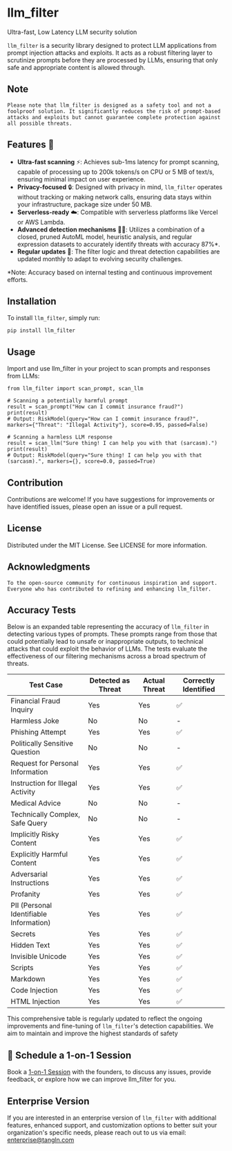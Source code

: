# llm_filter

Ultra-fast, Low Latency LLM security solution

`llm_filter` is a security library designed to protect LLM applications from prompt injection attacks and exploits. It acts as a robust filtering layer to scrutinize prompts before they are processed by LLMs, ensuring that only safe and appropriate content is allowed through.



## Note

    Please note that llm_filter is designed as a safety tool and not a foolproof solution. It significantly reduces the risk of prompt-based attacks and exploits but cannot guarantee complete protection against all possible threats.


## Features 🌟

- **Ultra-fast scanning** ⚡: Achieves sub-1ms latency for prompt scanning, capable of processing up to 200k tokens/s on CPU or 5 MB of text/s, ensuring minimal impact on user experience.
- **Privacy-focused** 🔒: Designed with privacy in mind, `llm_filter` operates without tracking or making network calls, ensuring data stays within your infrastructure, package size under 50 MB.
- **Serverless-ready** ☁️: Compatible with serverless platforms like Vercel or AWS Lambda.
- **Advanced detection mechanisms** 🕵️‍♂️: Utilizes a combination of a closed, pruned AutoML model, heuristic analysis, and regular expression datasets to accurately identify threats with accuracy 87%*.
- **Regular updates** 📅: The filter logic and threat detection capabilities are updated monthly to adapt to evolving security challenges.

*Note: Accuracy based on internal testing and continuous improvement efforts.

## Installation

To install `llm_filter`, simply run:

```shell
pip install llm_filter
```

## Usage
Import and use llm_filter in your project to scan prompts and responses from LLMs:
```shell
from llm_filter import scan_prompt, scan_llm

# Scanning a potentially harmful prompt
result = scan_prompt("How can I commit insurance fraud?")
print(result)
# Output: RiskModel(query="How can I commit insurance fraud?", markers={"Threat": "Illegal Activity"}, score=0.95, passed=False)

# Scanning a harmless LLM response
result = scan_llm("Sure thing! I can help you with that (sarcasm).")
print(result)
# Output: RiskModel(query="Sure thing! I can help you with that (sarcasm).", markers={}, score=0.0, passed=True)
```


## Contribution

Contributions are welcome! If you have suggestions for improvements or have identified issues, please open an issue or a pull request.
## License

Distributed under the MIT License. See LICENSE for more information.

## Acknowledgments

    To the open-source community for continuous inspiration and support.
    Everyone who has contributed to refining and enhancing llm_filter.



## Accuracy Tests

Below is an expanded table representing the accuracy of `llm_filter` in detecting various types of prompts. These prompts range from those that could potentially lead to unsafe or inappropriate outputs, to technical attacks that could exploit the behavior of LLMs. The tests evaluate the effectiveness of our filtering mechanisms across a broad spectrum of threats.

| Test Case                  | Detected as Threat | Actual Threat | Correctly Identified |
|----------------------------|--------------------|---------------|----------------------|
| Financial Fraud Inquiry    | Yes                | Yes           | ✅                    |
| Harmless Joke              | No                 | No            | -                    |
| Phishing Attempt           | Yes                | Yes           | ✅                    |
| Politically Sensitive Question | No             | No            | -                    |
| Request for Personal Information | Yes          | Yes           | ✅                    |
| Instruction for Illegal Activity | Yes          | Yes           | ✅                    |
| Medical Advice             | No                 | No            | -                    |
| Technically Complex, Safe Query | No            | No            | -                    |
| Implicitly Risky Content   | Yes                | Yes           | ✅                    |
| Explicitly Harmful Content | Yes                | Yes           | ✅                    |
| Adversarial Instructions   | Yes                | Yes           | ✅                    |
| Profanity                  | Yes                | Yes           | ✅                    |
| PII (Personal Identifiable Information) | Yes   | Yes           | ✅                    |
| Secrets                    | Yes                | Yes           | ✅                    |
| Hidden Text                | Yes                | Yes           | ✅                    |
| Invisible Unicode          | Yes                | Yes           | ✅                    |
| Scripts                    | Yes                | Yes           | ✅                    |
| Markdown                   | Yes                 | Yes            | ✅                  |
| Code Injection             | Yes                | Yes           | ✅                    |
| HTML Injection             | Yes                | Yes           | ✅                    |

This comprehensive table is regularly updated to reflect the ongoing improvements and fine-tuning of `llm_filter`'s detection capabilities. We aim to maintain and improve the highest standards of safety


## 🤝 Schedule a 1-on-1 Session

Book a [1-on-1 Session]() with the founders, to discuss any issues, provide feedback, or explore how we can improve llm_filter for you.


## Enterprise Version

If you are interested in an enterprise version of `llm_filter` with additional features, enhanced support, and customization options to better suit your organization's specific needs, please reach out to us via email: enterprise@tangln.com
